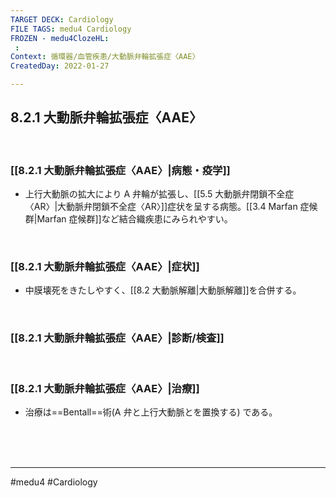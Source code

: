 ```yaml
---
TARGET DECK: Cardiology
FILE TAGS: medu4 Cardiology
FROZEN - medu4ClozeHL:
 : 
Context: 循環器/血管疾患/大動脈弁輪拡張症〈AAE〉
CreatedDay: 2022-01-27

---
```


## 8.2.1 大動脈弁輪拡張症〈AAE〉

<br>

### [[8.2.1 大動脈弁輪拡張症〈AAE〉|病態・疫学]]
* 上行大動脈の拡大により A 弁輪が拡張し、[[5.5 大動脈弁閉鎖不全症〈AR〉|大動脈弁閉鎖不全症〈AR〉]]症状を呈する病態。[[3.4 Marfan 症候群|Marfan 症候群]]など結合織疾患にみられやすい。

<br>

### [[8.2.1 大動脈弁輪拡張症〈AAE〉|症状]]
* 中膜壊死をきたしやすく、[[8.2 大動脈解離|大動脈解離]]を合併する。

<br>

### [[8.2.1 大動脈弁輪拡張症〈AAE〉|診断/検査]]


<br>

### [[8.2.1 大動脈弁輪拡張症〈AAE〉|治療]]
* 治療は==Bentall==術(A 弁と上行大動脈とを置換する) である。
 
<!--ID: 1643709296119-->


<br><br><br>

---
#medu4 #Cardiology